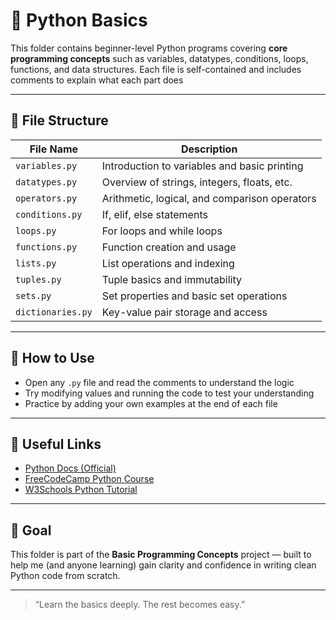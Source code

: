 # 🐍 Python Basics

This folder contains beginner-level Python programs covering **core programming concepts** such as variables, datatypes, conditions, loops, functions, and data structures. Each file is self-contained and includes comments to explain what each part does

---

## 📂 File Structure

| File Name            | Description                                  |
|----------------------|----------------------------------------------|
| `variables.py`        | Introduction to variables and basic printing |
| `datatypes.py`        | Overview of strings, integers, floats, etc.  |
| `operators.py`        | Arithmetic, logical, and comparison operators |
| `conditions.py`       | If, elif, else statements                    |
| `loops.py`            | For loops and while loops                    |
| `functions.py`        | Function creation and usage                  |
| `lists.py`            | List operations and indexing                 |
| `tuples.py`           | Tuple basics and immutability                |
| `sets.py`             | Set properties and basic set operations      |
| `dictionaries.py`     | Key-value pair storage and access            |

---

## 🧠 How to Use

- Open any `.py` file and read the comments to understand the logic
- Try modifying values and running the code to test your understanding
- Practice by adding your own examples at the end of each file

---

## 🔗 Useful Links

- [Python Docs (Official)](https://docs.python.org/3/)
- [FreeCodeCamp Python Course](https://www.youtube.com/watch?v=rfscVS0vtbw)
- [W3Schools Python Tutorial](https://www.w3schools.com/python/)

---

## 📌 Goal

This folder is part of the **Basic Programming Concepts** project — built to help me (and anyone learning) gain clarity and confidence in writing clean Python code from scratch.

---

> “Learn the basics deeply. The rest becomes easy.”